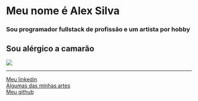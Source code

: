 <h1>Meu nome é Alex Silva</h1>
<h3>Sou programador fullstack de profissão e um artista por hobby</h3>


## Sou alérgico a camarão
![](https://alex3aguiar.github.io/alex3aguiar/camarao.jpeg)


<hr>
<a href="https://www.linkedin.com/in/alex3aguiar/">Meu linkedin</a>
<br>
<a href="https://github.com/alex3aguiar/alex3aguiar/blob/main/arts.md">Algumas das minhas artes</a>
<br>
<a href="https://github.com/alex3aguiar">Meu github</a>
